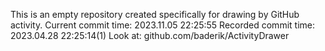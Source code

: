 This is an empty repository created specifically for drawing by GitHub activity.
Current commit time: 2023.11.05 22:25:55
Recorded commit time: 2023.04.28 22:25:14(1)
Look at: github.com/baderik/ActivityDrawer
